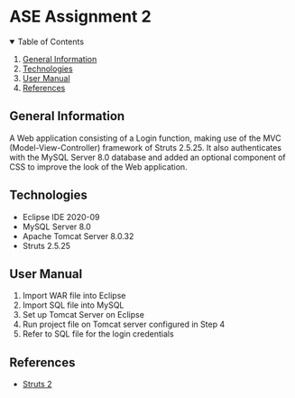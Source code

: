 # ASE Assignment 2

<details open = "open">
<summary> Table of Contents </summary>
<ol>
  <li><a href="#general-information">General Information</a></li>
  <li><a href="#technologies">Technologies</a></li>
  <li><a href="#user-manual">User Manual</a></li>
  <li><a href="#references">References</a></li>
</ol>
</details> 

## General Information
A Web application consisting of a Login function, making use of the MVC (Model-View-Controller) framework of Struts 2.5.25. 
It also authenticates with the MySQL Server 8.0 database and added an optional component of CSS to improve the look of the Web application.

## Technologies
* Eclipse IDE 2020-09
* MySQL Server 8.0
* Apache Tomcat Server 8.0.32
* Struts 2.5.25

## User Manual
1. Import WAR file into Eclipse
2. Import SQL file into MySQL
3. Set up Tomcat Server on Eclipse
4. Run project file on Tomcat server configured in Step 4
5. Refer to SQL file for the login credentials

## References
* <a href="https://struts.apache.org/getting-started">Struts 2</a>
